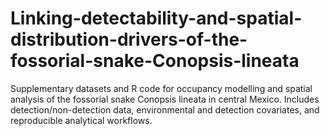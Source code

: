 # Linking-detectability-and-spatial-distribution-drivers-of-the-fossorial-snake-Conopsis-lineata
Supplementary datasets and R code for occupancy modelling and spatial analysis of the fossorial snake Conopsis lineata in central Mexico. Includes detection/non-detection data, environmental and detection covariates, and reproducible analytical workflows.
